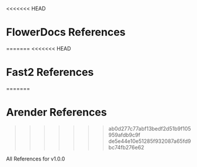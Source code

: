 <<<<<<< HEAD
# FlowerDocs References
=======
<<<<<<< HEAD
# Fast2 References
=======
# Arender References
>>>>>>> ab0d277c77abf13bedf2d51b9f105959afdb9c9f
>>>>>>> de5e44e10e51285f932087a65fd9bc74fb276e62

All References for v1.0.0
